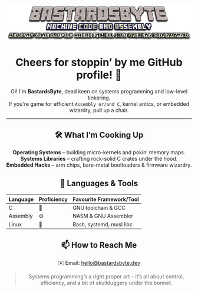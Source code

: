 <div align="center">
<img src="images/BastardsByte.png"/>

# Cheers for stoppin’ by me GitHub profile! 🏴

Oi! I'm **BastardsByte**, dead keen on systems programming and low-level tinkering.<br/>
If you're game for efficient `Assembly or/and C`, kernel antics, or embedded wizardry, pull up a chair.

---

## 🛠️ What I’m Cooking Up

**Operating Systems** – building micro-kernels and pokin’ memory maps.<br/>
**Systems Libraries** – crafting rock-solid C crates under the hood.<br/>
**Embedded Hacks** – arm chips, bare-metal bootloaders & firmware wizardry.<br/>

## 🧰 Languages & Tools

| Language   | Proficiency | Favourite Framework/Tool  |
| ---------- | ----------- | ------------------------- |
| C          | 💯          | GNU toolchain & GCC       |
| Assembly   | ⚙️          | NASM & GNU Assembler      |
| Linux      | 🐧          | Bash, systemd, musl libc  |

## 📫 How to Reach Me
✉️ Email: [hello@bastardsbyte.dev](mailto:hello@bastardsbyte.dev)<br/>

> Systems programming’s a right proper art – it’s all about control, efficiency, and a bit of skullduggery under the bonnet.

</div>
